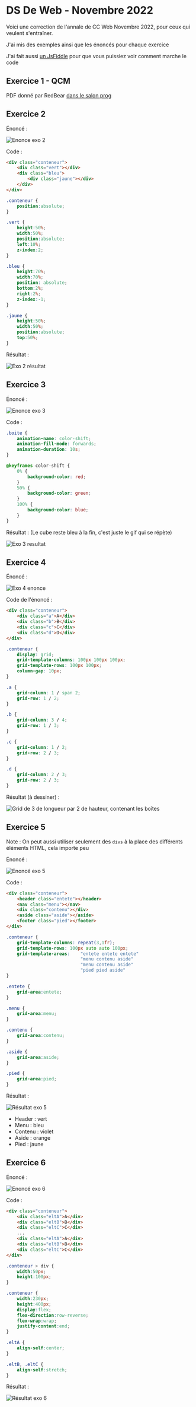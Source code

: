 # DS De Web - Novembre 2022

Voici une correction de l'annale de CC Web Novembre 2022, pour ceux qui veulent s'entraîner.

J'ai mis des exemples ainsi que les énoncés pour chaque exercice

J'ai fait aussi [un JsFiddle](https://jsfiddle.net/mizkyosia/sbwrkehd/4/) pour que vous puissiez voir comment marche le code

## Exercice 1 - QCM

PDF donné par RedBear [dans le salon prog](https://discord.com/channels/1112777726999400458/1134859634503594145/1183802275479683173)

## Exercice 2

Énoncé :

![Enonce exo 2](../images/CC_22_11_exo2_enonce.png)

Code :

```html
<div class="conteneur">
    <div class="vert"></div>
    <div class="bleu">
        <div class="jaune"></div>
    </div>  
</div>
```

```css
.conteneur {
    position:absolute;
}

.vert {
    height:50%;
    width:50%;
    position:absolute;
    left:10%;
    z-index:2;
}

.bleu {
    height:70%;
    width:70%;
    position: absolute;
    bottom:2%;
    right:2%;
    z-index:-1;
}

.jaune {
    height:50%;
    width:50%;
    position:absolute;
    top:50%;
}
```

Résultat :

![Exo 2 résultat](../images/CC_22_11_exo2.png)

## Exercice 3

Énoncé :

![Enonce exo 3](../images/CC_22_11_exo3_enonce.png)

Code :

```css
.boite {
    animation-name: color-shift;
    animation-fill-mode: forwards;
    animation-duration: 10s;
}

@keyframes color-shift {
    0% {
        background-color: red;
    }
    50% {
        background-color: green;
    }
    100% {
        background-color: blue;
    }
}
```

Résultat : (Le cube reste bleu à la fin, c'est juste le gif qui se répète)

![Exo 3 resultat](../images/CC_22_11_exo3.png)

## Exercice 4

Énoncé :

![Exo 4 enonce](../images/CC_22_11_exo4_enonce.png)

Code de l'énoncé :

```html
<div class="conteneur">
    <div class="a">A</div>
    <div class="b">B</div>
    <div class="c">C</div>
    <div class="d">D</div>
</div>
```

```css
.conteneur {
    display: grid;
    grid-template-columns: 100px 100px 100px;
    grid-template-rows: 100px 100px;
    column-gap: 10px;
}

.a {
    grid-column: 1 / span 2;
    grid-row: 1 / 2;
}

.b {
    grid-column: 3 / 4;
    grid-row: 1 / 3;
}

.c {
    grid-column: 1 / 2;
    grid-row: 2 / 3;
}

.d {
    grid-column: 2 / 3;
    grid-row: 2 / 3;
}
```

Résultat (à dessiner) :

![Grid de 3 de longueur par 2 de hauteur, contenant les boîtes](../images/CC_22_11_exo4.png)

## Exercice 5

Note : On peut aussi utiliser seulement des `divs` à la place des différents éléments HTML, cela importe peu

Énoncé :

![Enoncé exo 5](../images/CC_22_11_exo5_enonce.png)

Code :

```html
<div class="conteneur">
    <header class="entete"></header>
    <nav class="menu"></nav>
    <div class="contenu"></div>
    <aside class="aside"></aside>
    <footer class="pied"></footer>
</div>
```

```css
.conteneur {
    grid-template-columns: repeat(3,1fr);
    grid-template-rows: 100px auto auto 100px;
    grid-template-areas:    "entete entete entete"
                            "menu contenu aside"
                            "menu contenu aside"
                            "pied pied aside"
}

.entete {
    grid-area:entete;
}

.menu {
    grid-area:menu;
}

.contenu {
    grid-area:contenu;
}

.aside {
    grid-area:aside;
}

.pied {
    grid-area:pied;
}
```

Résultat :

![Résultat exo 5](../images/CC_22_11_exo5.png)

- Header : vert
- Menu : bleu
- Contenu : violet
- Aside : orange
- Pied : jaune

## Exercice 6

Énoncé :

![Enoncé exo 6](../images/CC_22_11_exo6_enonce.png)

Code :

```html
<div class="conteneur">
    <div class="eltA">A</div>
    <div class="eltB">B</div>
    <div class="eltC">C</div>
    ...
    <div class="eltA">A</div>
    <div class="eltB">B</div>
    <div class="eltC">C</div>
</div>
```

```css
.conteneur > div {
    width:50px;
    height:100px;
}

.conteneur {
    width:230px;
    height:400px;
    display:flex;
    flex-direction:row-reverse;
    flex-wrap:wrap;
    justify-content:end;
}

.eltA {
    align-self:center;
}

.eltB, .eltC {
    align-self:stretch;
}
```

Résultat :

![Résultat exo 6](../images/CC_22_11_exo6.png)
